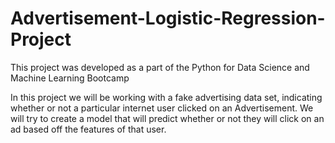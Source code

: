 # Advertisement-Logistic-Regression-Project

This project was developed as a part of the Python for Data Science and Machine Learning Bootcamp

In this project we will be working with a fake advertising data set, indicating whether or not a particular internet user clicked on an Advertisement. We will try to create a model that will predict whether or not they will click on an ad based off the features of that user.

